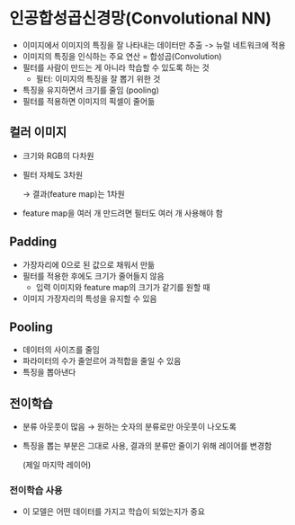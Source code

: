 
# 인공합성곱신경망(Convolutional NN)
- 이미지에서 이미지의 특징을 잘 나타내는 데이터만 추출 -> 뉴럴 네트워크에 적용
- 이미지의 특징을 인식하는 주요 연산 = 합성곱(Convolution)
- 필터를 사람이 만드는 게 아니라 학습할 수 있도록 하는 것
  - 필터: 이미지의 특징을 잘 뽑기 위한 것
- 특징을 유지하면서 크기를 줄임 (pooling)
- 필터를 적용하면 이미지의 픽셀이 줄어듦


## 컬러 이미지

- 크기와 RGB의 다차원
- 필터 자체도 3차원
    
    → 결과(feature map)는 1차원
    
- feature map을 여러 개 만드려면 필터도 여러 개 사용해야 함

## Padding

- 가장자리에 0으로 된 값으로 채워서 만듦
- 필터를 적용한 후에도 크기가 줄어들지 않음
    - 입력 이미지와 feature map의 크기가 같기를 원할 때
- 이미지 가장자리의 특성을 유지할 수 있음

## Pooling

- 데이터의 사이즈를 줄임
- 파라미터의 수가 줄얻르어 과적합을 줄일 수 있음
- 특징을 뽑아낸다

## 전이학습

- 분류 아웃풋이 많음 → 원하는 숫자의 분류로만 아웃풋이 나오도록
- 특징을 뽑는 부분은 그대로 사용, 결과의 분류만 줄이기 위해 레이어를 변경함
    
    (제일 마지막 레이어)
    

### 전이학습 사용

- 이 모델은 어떤 데이터를 가지고 학습이 되었는지가 중요

